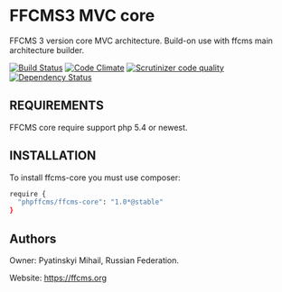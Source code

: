 FFCMS3 MVC core
===========================
FFCMS 3 version core MVC architecture. Build-on use with ffcms main architecture builder.

[![Build Status](https://scrutinizer-ci.com/g/phpffcms/ffcms-core/badges/build.png?b=master)](https://scrutinizer-ci.com/g/phpffcms/ffcms-core/build-status/master)
[![Code Climate](https://codeclimate.com/github/phpffcms/ffcms-core/badges/gpa.svg)](https://codeclimate.com/github/phpffcms/ffcms-core)
[![Scrutinizer code quality](https://scrutinizer-ci.com/g/phpffcms/ffcms-core/badges/quality-score.png?b=master)](https://scrutinizer-ci.com/g/phpffcms/ffcms-core/)
[![Dependency Status](https://www.versioneye.com/user/projects/554dd45f8a8e569a550000ab/badge.svg?style=flat)](https://www.versioneye.com/user/projects/554dd45f8a8e569a550000ab)

REQUIREMENTS
------------
FFCMS core require support php 5.4 or newest. 

INSTALLATION
------------
To install ffcms-core you must use composer:
```bash
require {
  "phpffcms/ffcms-core": "1.0*@stable"
}
```

Authors
------------
Owner: Pyatinskyi Mihail, Russian Federation.

Website: https://ffcms.org
